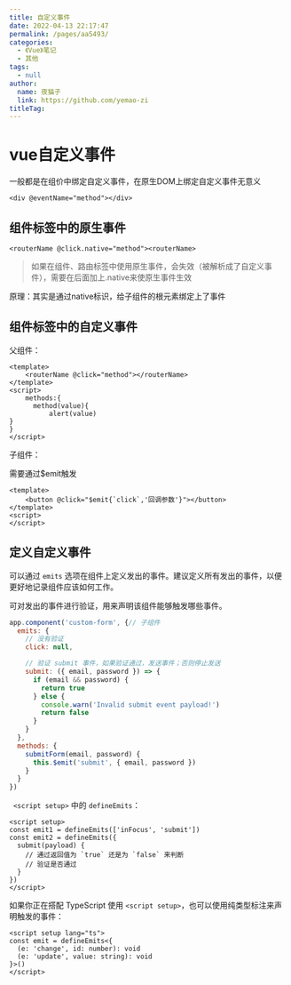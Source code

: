```yaml
---
title: 自定义事件
date: 2022-04-13 22:17:47
permalink: /pages/aa5493/
categories: 
  - 《Vue》笔记
  - 其他
tags: 
  - null
author: 
  name: 夜猫子
  link: https://github.com/yemao-zi
titleTag: 
---
```

# vue自定义事件

一般都是在组价中绑定自定义事件，在原生DOM上绑定自定义事件无意义

~~~vue
<div @eventName="method"></div>
~~~

## 组件标签中的原生事件

~~~vue
<routerName @click.native="method"><routerName>
~~~

> 如果在组件、路由标签中使用原生事件，会失效（被解析成了自定义事件），需要在后面加上.native来使原生事件生效

原理：其实是通过native标识，给子组件的根元素绑定上了事件

## 组件标签中的自定义事件



父组件：

~~~vue
<template>
	<routerName @click="method"></routerName>
</template>
<script>
    methods:{
      method(value){
          alert(value)
}  
}
</script>
~~~

子组件：

需要通过$emit触发

~~~vue
<template>
	<button @click="$emit{`click`,'回调参数'}"></button>
</template>
<script>
</script>
~~~

## 定义自定义事件

可以通过 `emits` 选项在组件上定义发出的事件。建议定义所有发出的事件，以便更好地记录组件应该如何工作。

可对发出的事件进行验证，用来声明该组件能够触发哪些事件。

```js
app.component('custom-form', {// 子组件
  emits: {
    // 没有验证
    click: null,

    // 验证 submit 事件，如果验证通过，发送事件；否则停止发送
    submit: ({ email, password }) => {
      if (email && password) {
        return true
      } else {
        console.warn('Invalid submit event payload!')
        return false
      }
    }
  },
  methods: {
    submitForm(email, password) {
      this.$emit('submit', { email, password })
    }
  }
})
```

 ` <script setup>` 中的 `defineEmits`：

```vue
<script setup>
const emit1 = defineEmits(['inFocus', 'submit'])
const emit2 = defineEmits({
  submit(payload) {
    // 通过返回值为 `true` 还是为 `false` 来判断
    // 验证是否通过
  }
})
</script>
```

如果你正在搭配 TypeScript 使用 `<script setup>`，也可以使用纯类型标注来声明触发的事件：

```vue
<script setup lang="ts">
const emit = defineEmits<{
  (e: 'change', id: number): void
  (e: 'update', value: string): void
}>()
</script>
```

